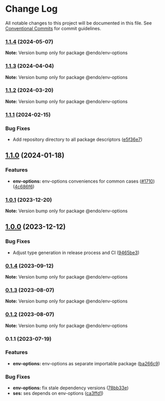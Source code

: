 # Change Log

All notable changes to this project will be documented in this file.
See [Conventional Commits](https://conventionalcommits.org) for commit guidelines.

### [1.1.4](https://github.com/endojs/endo/compare/@endo/env-options@1.1.3...@endo/env-options@1.1.4) (2024-05-07)

**Note:** Version bump only for package @endo/env-options





### [1.1.3](https://github.com/endojs/endo/compare/@endo/env-options@1.1.2...@endo/env-options@1.1.3) (2024-04-04)

**Note:** Version bump only for package @endo/env-options





### [1.1.2](https://github.com/endojs/endo/compare/@endo/env-options@1.1.1...@endo/env-options@1.1.2) (2024-03-20)

**Note:** Version bump only for package @endo/env-options





### [1.1.1](https://github.com/endojs/endo/compare/@endo/env-options@1.1.0...@endo/env-options@1.1.1) (2024-02-15)


### Bug Fixes

* Add repository directory to all package descriptors ([e5f36e7](https://github.com/endojs/endo/commit/e5f36e7a321c13ee25e74eb74d2a5f3d7517119c))



## [1.1.0](https://github.com/endojs/endo/compare/@endo/env-options@1.0.1...@endo/env-options@1.1.0) (2024-01-18)


### Features

* **env-options:** env-options conveniences for common cases ([#1710](https://github.com/endojs/endo/issues/1710)) ([4c686f6](https://github.com/endojs/endo/commit/4c686f6c9c3c54dbf73e8e7cd80a4dfebcbc61df))



### [1.0.1](https://github.com/endojs/endo/compare/@endo/env-options@1.0.0...@endo/env-options@1.0.1) (2023-12-20)

**Note:** Version bump only for package @endo/env-options





## [1.0.0](https://github.com/endojs/endo/compare/@endo/env-options@0.1.4...@endo/env-options@1.0.0) (2023-12-12)


### Bug Fixes

* Adjust type generation in release process and CI ([9465be3](https://github.com/endojs/endo/commit/9465be369e53167815ca444f6293a8e9eb48501d))



### [0.1.4](https://github.com/endojs/endo/compare/@endo/env-options@0.1.3...@endo/env-options@0.1.4) (2023-09-12)

**Note:** Version bump only for package @endo/env-options





### [0.1.3](https://github.com/endojs/endo/compare/@endo/env-options@0.1.1...@endo/env-options@0.1.3) (2023-08-07)

**Note:** Version bump only for package @endo/env-options





### [0.1.2](https://github.com/endojs/endo/compare/@endo/env-options@0.1.1...@endo/env-options@0.1.2) (2023-08-07)

**Note:** Version bump only for package @endo/env-options





### 0.1.1 (2023-07-19)


### Features

* **env-options:** env-options as separate importable package ([ba266c9](https://github.com/endojs/endo/commit/ba266c95d46a7330aeb73def7a1a0a18242d75cd))


### Bug Fixes

* **env-options:** fix stale dependency versions ([78bb33e](https://github.com/endojs/endo/commit/78bb33ebbb7575243686570a1a4b9414c00d0139))
* **ses:** ses depends on env-options ([ca3ffd1](https://github.com/endojs/endo/commit/ca3ffd1fbf809cdf30562399d094d318ef592b0e))
